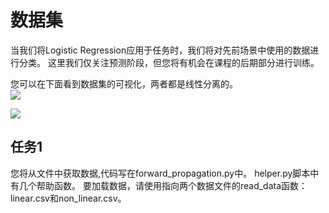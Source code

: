 # 数据集
当我们将Logistic Regression应用于任务时，我们将对先前场景中使用的数据进行分类。 这里我们仅关注预测阶段，但您将有机会在课程的后期部分进行训练。

您可以在下面看到数据集的可视化，两者都是线性分离的。</br>
![](http://kfcoding-static.oss-cn-hangzhou.aliyuncs.com/gitcourse-ml/linear.png)</br>

![](http://kfcoding-static.oss-cn-hangzhou.aliyuncs.com/gitcourse-ml/non_linear%20%281%29.png)</br>

## 任务1
您将从文件中获取数据,代码写在forward_propagation.py中。 helper.py脚本中有几个帮助函数。 要加载数据，请使用指向两个数据文件的read_data函数：linear.csv和non_linear.csv。


